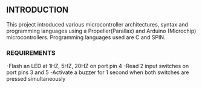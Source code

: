 ## INTRODUCTION
This project introduced various microcontroller architectures, syntax and programming languages using a Propeller(Parallax) and Arduino (Microchip) microcontrollers. Programming languages used are C and SPIN.

### REQUIREMENTS
-Flash an LED at 1HZ, 5HZ, 20HZ on port pin 4
-Read 2 input switches on port pins 3 and 5
-Activate a buzzer for 1 second when both switches are pressed simultaneously
